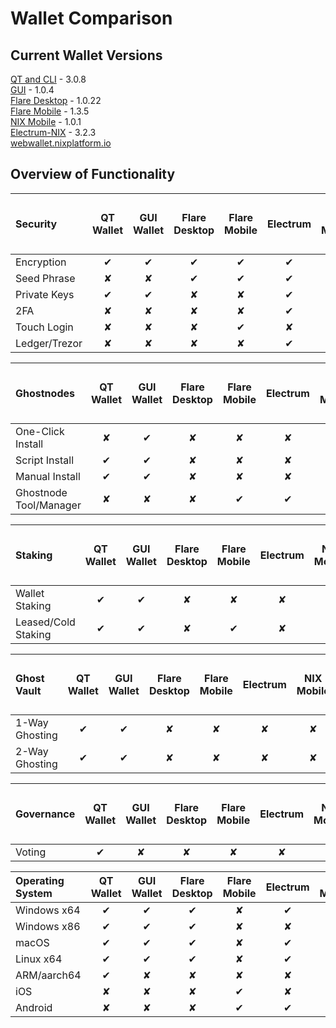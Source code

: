 # Wallet Comparison

## Current Wallet Versions

[QT and CLI](https://github.com/NixPlatform/NixCore/releases) - 3.0.8  
[GUI](https://github.com/NixPlatform/Nix-GUI/releases) - 1.0.4  
[Flare Desktop](https://flarewallet.io/#download) - 1.0.22  
[Flare Mobile](https://flarewallet.io/#download) - 1.3.5  
[NIX Mobile](../wallet-functionality/mobile/installation.md) - 1.0.1  
[Electrum-NIX](https://github.com/NixPlatform/electrum-nix/releases) - 3.2.3  
[webwallet.nixplatform.io](https://webwallet.nixplatform.io/)

## Overview of Functionality 

<table>
  <thead>
    <tr>
      <th style="text-align:left"><b>Security</b>
      </th>
      <th style="text-align:center">QT Wallet</th>
      <th style="text-align:center">GUI Wallet</th>
      <th style="text-align:center">Flare Desktop</th>
      <th style="text-align:center">Flare Mobile</th>
      <th style="text-align:center">Electrum</th>
      <th style="text-align:center">NIX Mobile</th>
      <th style="text-align:center">CLI</th>
      <th style="text-align:center">
        <p>Web</p>
        <p>Wallet</p>
      </th>
    </tr>
  </thead>
  <tbody>
    <tr>
      <td style="text-align:left">Encryption</td>
      <td style="text-align:center">&#x2714;</td>
      <td style="text-align:center">&#x2714;</td>
      <td style="text-align:center">&#x2714;</td>
      <td style="text-align:center">&#x2714;</td>
      <td style="text-align:center">&#x2714;</td>
      <td style="text-align:center">&#x2714;</td>
      <td style="text-align:center">&#x2714;</td>
      <td style="text-align:center">&#x2714;</td>
    </tr>
    <tr>
      <td style="text-align:left">Seed Phrase</td>
      <td style="text-align:center">&#x2718;</td>
      <td style="text-align:center">&#x2718;</td>
      <td style="text-align:center">&#x2714;</td>
      <td style="text-align:center">&#x2714;</td>
      <td style="text-align:center">&#x2714;</td>
      <td style="text-align:center">&#x2714;</td>
      <td style="text-align:center">&#x2718;</td>
      <td style="text-align:center">&#x2714;</td>
    </tr>
    <tr>
      <td style="text-align:left">Private Keys</td>
      <td style="text-align:center">&#x2714;</td>
      <td style="text-align:center">&#x2714;</td>
      <td style="text-align:center">&#x2718;</td>
      <td style="text-align:center">&#x2718;</td>
      <td style="text-align:center">&#x2714;</td>
      <td style="text-align:center">&#x2718;</td>
      <td style="text-align:center">&#x2714;</td>
      <td style="text-align:center">&#x2718;</td>
    </tr>
    <tr>
      <td style="text-align:left">2FA</td>
      <td style="text-align:center">&#x2718;</td>
      <td style="text-align:center">&#x2718;</td>
      <td style="text-align:center">&#x2718;</td>
      <td style="text-align:center">&#x2718;</td>
      <td style="text-align:center">&#x2714;</td>
      <td style="text-align:center">&#x2718;</td>
      <td style="text-align:center">&#x2718;</td>
      <td style="text-align:center">&#x2718;</td>
    </tr>
    <tr>
      <td style="text-align:left">Touch Login</td>
      <td style="text-align:center">&#x2718;</td>
      <td style="text-align:center">&#x2718;</td>
      <td style="text-align:center">&#x2718;</td>
      <td style="text-align:center">&#x2714;</td>
      <td style="text-align:center">&#x2718;</td>
      <td style="text-align:center">&#x2714;</td>
      <td style="text-align:center">&#x2718;</td>
      <td style="text-align:center">&#x2718;</td>
    </tr>
    <tr>
      <td style="text-align:left">Ledger/Trezor</td>
      <td style="text-align:center">&#x2718;</td>
      <td style="text-align:center">&#x2718;</td>
      <td style="text-align:center">&#x2718;</td>
      <td style="text-align:center">&#x2718;</td>
      <td style="text-align:center">&#x2714;</td>
      <td style="text-align:center">&#x2718;</td>
      <td style="text-align:center">&#x2718;</td>
      <td style="text-align:center">&#x2718;</td>
    </tr>
  </tbody>
</table>

<table>
  <thead>
    <tr>
      <th style="text-align:left"><b>Ghostnodes</b>
      </th>
      <th style="text-align:center">QT Wallet</th>
      <th style="text-align:center">GUI Wallet</th>
      <th style="text-align:center">Flare Desktop</th>
      <th style="text-align:center">Flare Mobile</th>
      <th style="text-align:center">Electrum</th>
      <th style="text-align:center">NIX Mobile</th>
      <th style="text-align:center">CLI</th>
      <th style="text-align:center">
        <p>Web</p>
        <p>Wallet</p>
      </th>
    </tr>
  </thead>
  <tbody>
    <tr>
      <td style="text-align:left">One-Click Install</td>
      <td style="text-align:center">&#x2718;</td>
      <td style="text-align:center">&#x2714;</td>
      <td style="text-align:center">&#x2718;</td>
      <td style="text-align:center">&#x2718;</td>
      <td style="text-align:center">&#x2718;</td>
      <td style="text-align:center">&#x2718;</td>
      <td style="text-align:center">&#x2718;</td>
      <td style="text-align:center">&#x2718;</td>
    </tr>
    <tr>
      <td style="text-align:left">Script Install</td>
      <td style="text-align:center">&#x2714;</td>
      <td style="text-align:center">&#x2714;</td>
      <td style="text-align:center">&#x2718;</td>
      <td style="text-align:center">&#x2718;</td>
      <td style="text-align:center">&#x2718;</td>
      <td style="text-align:center">&#x2718;</td>
      <td style="text-align:center">&#x2714;</td>
      <td style="text-align:center">&#x2718;</td>
    </tr>
    <tr>
      <td style="text-align:left">Manual Install</td>
      <td style="text-align:center">&#x2714;</td>
      <td style="text-align:center">&#x2714;</td>
      <td style="text-align:center">&#x2718;</td>
      <td style="text-align:center">&#x2718;</td>
      <td style="text-align:center">&#x2718;</td>
      <td style="text-align:center">&#x2718;</td>
      <td style="text-align:center">&#x2714;</td>
      <td style="text-align:center">&#x2718;</td>
    </tr>
    <tr>
      <td style="text-align:left">Ghostnode Tool/Manager</td>
      <td style="text-align:center">&#x2718;</td>
      <td style="text-align:center">&#x2718;</td>
      <td style="text-align:center">&#x2718;</td>
      <td style="text-align:center">&#x2714;</td>
      <td style="text-align:center">&#x2714;</td>
      <td style="text-align:center">&#x2718;</td>
      <td style="text-align:center">&#x2718;</td>
      <td style="text-align:center">&#x2718;</td>
    </tr>
  </tbody>
</table>

<table>
  <thead>
    <tr>
      <th style="text-align:left"><b>Staking</b>
      </th>
      <th style="text-align:center">QT Wallet</th>
      <th style="text-align:center">GUI Wallet</th>
      <th style="text-align:center">Flare Desktop</th>
      <th style="text-align:center">Flare Mobile</th>
      <th style="text-align:center">Electrum</th>
      <th style="text-align:center">NIX Mobile</th>
      <th style="text-align:center">CLI</th>
      <th style="text-align:center">
        <p>Web</p>
        <p>Wallet</p>
      </th>
    </tr>
  </thead>
  <tbody>
    <tr>
      <td style="text-align:left">Wallet Staking</td>
      <td style="text-align:center">&#x2714;</td>
      <td style="text-align:center">&#x2714;</td>
      <td style="text-align:center">&#x2718;</td>
      <td style="text-align:center">&#x2718;</td>
      <td style="text-align:center">&#x2718;</td>
      <td style="text-align:center">&#x2718;</td>
      <td style="text-align:center">&#x2714;</td>
      <td style="text-align:center">&#x2718;</td>
    </tr>
    <tr>
      <td style="text-align:left">Leased/Cold Staking</td>
      <td style="text-align:center">&#x2714;</td>
      <td style="text-align:center">&#x2714;</td>
      <td style="text-align:center">&#x2718;</td>
      <td style="text-align:center">&#x2714;</td>
      <td style="text-align:center">&#x2718;</td>
      <td style="text-align:center">&#x2718;</td>
      <td style="text-align:center">&#x2714;</td>
      <td style="text-align:center">&#x2718;</td>
    </tr>
  </tbody>
</table>

<table>
  <thead>
    <tr>
      <th style="text-align:left"><b>Ghost Vault</b>
      </th>
      <th style="text-align:center">QT Wallet</th>
      <th style="text-align:center">GUI Wallet</th>
      <th style="text-align:center">Flare Desktop</th>
      <th style="text-align:center">Flare Mobile</th>
      <th style="text-align:center">Electrum</th>
      <th style="text-align:center">NIX Mobile</th>
      <th style="text-align:center">CLI</th>
      <th style="text-align:center">
        <p>Web</p>
        <p>Wallet</p>
      </th>
    </tr>
  </thead>
  <tbody>
    <tr>
      <td style="text-align:left">1-Way Ghosting</td>
      <td style="text-align:center">&#x2714;</td>
      <td style="text-align:center">&#x2714;</td>
      <td style="text-align:center">&#x2718;</td>
      <td style="text-align:center">&#x2718;</td>
      <td style="text-align:center">&#x2718;</td>
      <td style="text-align:center">&#x2718;</td>
      <td style="text-align:center">&#x2714;</td>
      <td style="text-align:center">&#x2718;</td>
    </tr>
    <tr>
      <td style="text-align:left">2-Way Ghosting</td>
      <td style="text-align:center">&#x2714;</td>
      <td style="text-align:center">&#x2714;</td>
      <td style="text-align:center">&#x2718;</td>
      <td style="text-align:center">&#x2718;</td>
      <td style="text-align:center">&#x2718;</td>
      <td style="text-align:center">&#x2718;</td>
      <td style="text-align:center">&#x2714;</td>
      <td style="text-align:center">&#x2718;</td>
    </tr>
  </tbody>
</table>

<table>
  <thead>
    <tr>
      <th style="text-align:left">Governance</th>
      <th style="text-align:center">QT Wallet</th>
      <th style="text-align:center">GUI Wallet</th>
      <th style="text-align:center">Flare Desktop</th>
      <th style="text-align:center">Flare Mobile</th>
      <th style="text-align:center">Electrum</th>
      <th style="text-align:center">NIX Mobile</th>
      <th style="text-align:center">CLI</th>
      <th style="text-align:center">
        <p>Web</p>
        <p>Wallet</p>
      </th>
    </tr>
  </thead>
  <tbody>
    <tr>
      <td style="text-align:left">Voting</td>
      <td style="text-align:center">&#x2714;</td>
      <td style="text-align:center">&#x2718;</td>
      <td style="text-align:center">&#x2718;</td>
      <td style="text-align:center">&#x2718;</td>
      <td style="text-align:center">&#x2718;</td>
      <td style="text-align:center">&#x2718;</td>
      <td style="text-align:center">&#x2714;</td>
      <td style="text-align:center">&#x2718;</td>
    </tr>
  </tbody>
</table>

| **Operating System** | QT Wallet | GUI Wallet | Flare Desktop | Flare Mobile | Electrum | NIX Mobile | CLI |
| :--- | :---: | :---: | :---: | :---: | :---: | :---: | :---: |
| Windows x64 | ✔ | ✔ | ✔ | ✘ | ✔ | ✘ | ✔ |
| Windows x86 | ✔ | ✔ | ✔ | ✘ | ✘ | ✘ | ✔ |
| macOS | ✔ | ✔ | ✔ | ✘ | ✔ | ✘ | ✔ |
| Linux x64 | ✔ | ✔ | ✔ | ✘ | ✔ | ✘ | ✔ |
| ARM/aarch64 | ✔ | ✘ | ✘ | ✘ | ✘ | ✘ | ✔ |
| iOS | ✘ | ✘ | ✘ | ✔ | ✘ | ✔ | ✘ |
| Android | ✘ | ✘ | ✘ | ✔ | ✔ | ✔ | ✘ |


